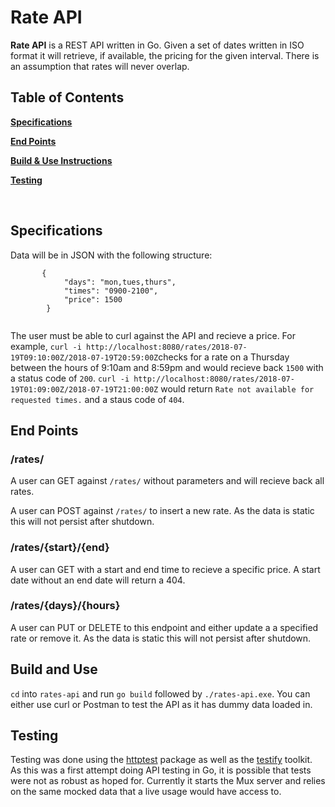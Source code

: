 # Rate API

**Rate API** is a REST API written in Go. Given a set of dates written in ISO format it will retrieve, if available, the pricing for the given interval. There is an assumption that rates will never overlap.


Table of Contents
-----------------

[**Specifications**](#specs)

[**End Points**](#endpoints)

[**Build & Use Instructions**](#build)

[**Testing**](#testing)

<br />

<a name="specs"></a>
Specifications
--------------------------

Data will be in JSON with the following structure:
```
       {   
            "days": "mon,tues,thurs",
            "times": "0900-2100",
            "price": 1500
        }
    
```
The user must be able to curl against the API and recieve a price. For example, `curl -i http://localhost:8080/rates/2018-07-19T09:10:00Z/2018-07-19T20:59:00Z`checks for a rate on a Thursday between the hours of 9:10am and 8:59pm and would recieve back `1500` with a status code of `200`. `curl -i http://localhost:8080/rates/2018-07-19T01:09:00Z/2018-07-19T21:00:00Z` would return `Rate not available for requested times.` and a staus code of `404`.


<a name="endpoints"></a>
End Points
------------

### /rates/

A user can GET against `/rates/` without parameters and will recieve back all rates.

A user can POST against `/rates/` to insert a new rate. As the data is static this will not persist after shutdown.

### /rates/{start}/{end}

A user can GET with a start and end time to recieve a specific price. A start date without an end date will return a 404.

### /rates/{days}/{hours}

A user can PUT or DELETE to this endpoint and either update a a specified rate or remove it. As the data is static this will not persist after shutdown.

<a name="build"></a>
Build and Use
--------------------------

`cd` into `rates-api` and run `go build` followed by `./rates-api.exe`. You can either use curl or Postman to test the API as it has dummy data loaded in.

<a name="testing"></a>
Testing
--------------------------

Testing was done using the <a href="https://golang.org/pkg/net/http/httptest/">httptest</a> package as well as the <a href="https://github.com/stretchr/testify">testify</a> toolkit. As this was a first attempt doing API testing in Go, it is possible that tests were not as robust as hoped for. Currently it starts the Mux server and relies on the same mocked data that a live usage would have access to.